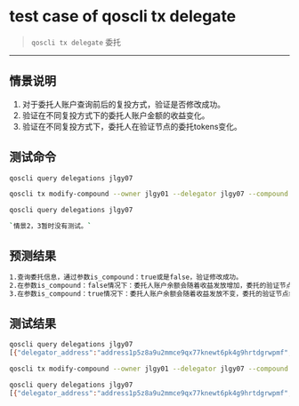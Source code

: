 # test case of qoscli tx delegate

> `qoscli tx delegate` 委托

---

## 情景说明

1. 对于委托人账户查询前后的复投方式，验证是否修改成功。
2. 验证在不同复投方式下的委托人账户金额的收益变化。
3. 验证在不同复投方式下，委托人在验证节点的委托tokens变化。

## 测试命令

```bash
qoscli query delegations jlgy07

qoscli tx modify-compound --owner jlgy01 --delegator jlgy07 --compound

qoscli query delegations jlgy07

`情景2，3暂时没有测试。`

```

## 预测结果

```bash
1.查询委托信息，通过参数is_compound：true或是false，验证修改成功。
2.在参数is_compound：false情况下：委托人账户余额会随着收益发放增加，委托的验证节点绑定的tokens不会发生变化，前提不存在其他委托操作。
3.在参数is_compound：true情况下：委托人账户余额会随着收益发放不变，委托的验证节点绑定的tokens会增加，前提不存在其他委托操作。
```

## 测试结果

```bash
qoscli query delegations jlgy07
[{"delegator_address":"address1p5z8a9u2mmce9qx77knewt6pk4g9hrtdgrwpmf","owner_address":"address1nnvdqefva89xwppzs46vuskckr7klvzk8r5uaa","validator_pub_key":{"type":"tendermint/PubKeyEd25519","value":"exGS/yWJthwY8za4dlrPRid2I9KE4G15nlJwO/+Off8="},"delegate_amount":"1000000","is_compound":false}]

qoscli tx modify-compound --owner jlgy01 --delegator jlgy07 --compound

qoscli query delegations jlgy07
[{"delegator_address":"address1p5z8a9u2mmce9qx77knewt6pk4g9hrtdgrwpmf","owner_address":"address1nnvdqefva89xwppzs46vuskckr7klvzk8r5uaa","validator_pub_key":{"type":"tendermint/PubKeyEd25519","value":"exGS/yWJthwY8za4dlrPRid2I9KE4G15nlJwO/+Off8="},"delegate_amount":"1000000","is_compound":true}]
```
